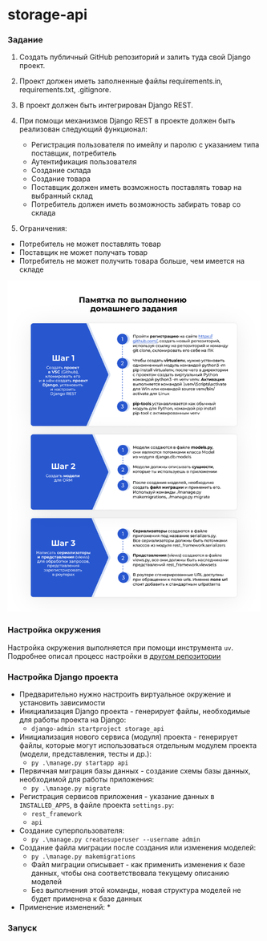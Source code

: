 # storage-api

### Задание
1. Создать публичный GitHub репозиторий и залить туда свой Django проект.

2. Проект должен иметь заполненные файлы requirements.in, requirements.txt, .gitignore.

3. В проект должен быть интегрирован Django REST.

4. При помощи механизмов Django REST в проекте должен быть реализован следующий функционал:
   * Регистрация пользователя по имейлу и паролю с указанием типа поставщик, потребитель
   * Аутентификация пользователя
   * Создание склада
   * Создание товара
   * Поставщик должен иметь возможность поставлять товар на выбранный склад
   * Потребитель должен иметь возможность забирать товар со склада

5. Ограничения:
 * Потребитель не может поставлять товар
 * Поставщик не может получать товар
 * Потребитель не может получить товара больше, чем имеется на складе

![homework_helper](./resources/homework_helper.png)

### Настройка окружения
Настройка окружения выполняется при помощи инструмента `uv`. Подробнее описал процесс настройки в [другом репозитории](https://github.com/selvnv/py-setup)

### Настройка Django проекта

* Предварительно нужно настроить виртуальное окружение и установить зависимости
* Инициализация Django проекта - генерирует файлы, необходимые для работы проекта на Django:
  * `django-admin startproject storage_api`
* Инициализация нового сервиса (модуля) проекта - генерирует файлы, которые могут использоваться отдельным модулем проекта (модели, представления, тесты и др.):
  * `py .\manage.py startapp api`
* Первичная миграция базы данных - создание схемы базы данных, необходимой для работы приложения:
  * `py .\manage.py migrate`
* Регистрация сервисов приложения - указание данных в `INSTALLED_APPS`, в файле проекта `settings.py`:
  * `rest_framework`
  * `api`
* Создание суперпользователя:
  * `py .\manage.py createsuperuser --username admin`
* Создание файла миграции после создания или изменения моделей:
  * `py .\manage.py makemigrations`
  * Файл миграции описывает - как применить изменения к базе данных, чтобы она соответствовала текущему описанию моделей
  * Без выполнения этой команды, новая структура моделей не будет применена к базе данных
* Применение изменений:
  * 



### Запуск
